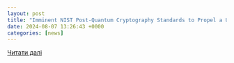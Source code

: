 ```yaml
---
layout: post
title: "Imminent NIST Post-Quantum Cryptography Standards to Propel a US$503 PQC Million Market by 2028, Addressing the Urgent Need for Quantum-Resistant Encryption"
date: 2024-08-07 13:26:43 +0000
categories: [news]
---
```


[Читати далі](https://www.prnewswire.com/news-releases/imminent-nist-post-quantum-cryptography-standards-to-propel-a-us503-pqc-million-market-by-2028-addressing-the-urgent-need-for-quantum-resistant-encryption-302216169.html)

